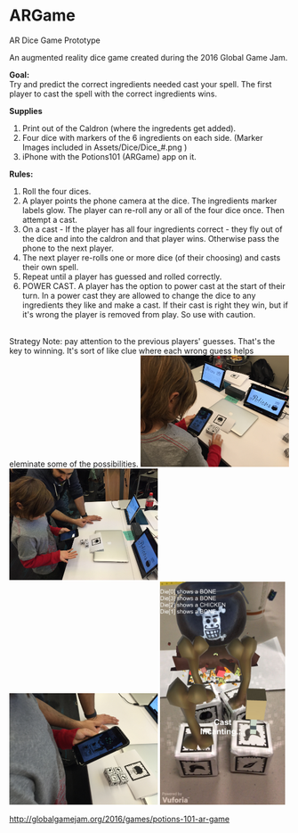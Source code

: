 # ARGame
AR Dice Game Prototype

An augmented reality dice game created during the 2016 Global Game Jam.

<b>Goal:</b> <br>
Try and predict the correct ingredients needed cast your spell. The first player to cast the spell with the correct ingredients wins.

<b>Supplies</b> <br>
1. Print out of the Caldron (where the ingredents get added). <br>
2. Four dice with markers of the 6 ingredients on each side. (Marker Images included in Assets/Dice/Dice_#.png ) <br>
3. iPhone with the Potions101 (ARGame) app on it. <br>

<b>Rules:</b> <br>
1. Roll the four dices. <br>
2. A player points the phone camera at the dice.  The ingredients marker labels glow. The player can re-roll any or all of the four dice once. Then attempt a cast. <br>
3. On a cast - If the player has all four ingredients correct - they fly out of the dice and into the caldron and that player wins. Otherwise pass the phone to the next player. <br>
4. The next player re-rolls one or more dice (of their choosing) and casts their own spell.  <br>
5. Repeat until a player has guessed and rolled correctly. <br>
6. POWER CAST. A player has the option to power cast at the start of their turn. In a power cast they are allowed to change the dice to any ingredients they like and make a cast. If their cast is right they win, but if it's wrong the player is removed from play. So use with caution.  

<br>
Strategy Note: pay attention to the previous players' guesses. That's the key to winning. It's sort of like clue where each wrong guess helps eleminate some of the possibilities. 

<img src="KidWithDice_1.jpg" alt="Roll1" height="200">
<img src="KidWithDice_2.jpg" alt="Roll2" height="200">
<img src="KidWithDice_3.jpg" alt="Roll3" height="200">
<img src="Ingredients.jpg" alt="Ingredients" height="400"><br>

http://globalgamejam.org/2016/games/potions-101-ar-game




